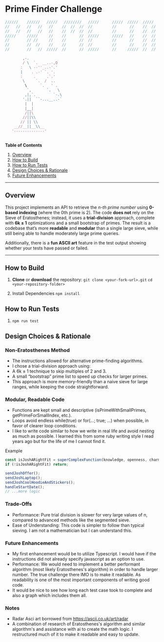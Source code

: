 # Prime Finder Challenge
```js
//////    //////   /////   ////////   /////      /////  /////  /////    /////   /////   /////    
//   //   //   //   //    //  //  //  //         //      //    //  //   //  //  //      //  //
//   //   //   //   //    //  //  //  //         //      //    //  //   //   /  //      //  //
/////     /////     //    //      //  /////      /////   //    //  //   //   /  /////   /////
//        // //     //    //      //  //         //      //    //  //   //   /  //      // //
//        //  //    //    //      //  //         //      //    //  //   //   /  //      //  //
//        //   //  /////  //      //  /////      //     /////  //  //   /////   /////   //   //

        ,-.
        / \  `.  __..-,O
       :   \ --''_..-'.'
       |    . .-' `. '.
       :     .     .`.'
        \     `.  /  ..
         \      `.   ' .
          `,       `.   \
         ,|,`.        `-.\
        '.||  ``-...__..-`
         |  |
         |__|
         /||\
        //||\\
       // || \\
    __//__||__\\__
   '--------------'
                              

```

**Table of Contents**  
1. [Overview](#overview)  
2. [How to Build](#how-to-build)  
3. [How to Run Tests](#how-to-run-tests)  
4. [Design Choices & Rationale](#design-choices--rationale)  
5. [Future Enhancements](#future-enhancements)

---

## Overview

This project implements an API to retrieve the *n-th prime number* using **0-based indexing** (where the 0th prime is 2). The code **does not** rely on the Sieve of Eratosthenes; instead, it uses a **trial-division** approach, complete with **6k ± 1** optimizations and a small bootstrap of primes. The result is a codebase that’s more **readable** and **modular** than a single large sieve, while still being able to handle moderately large prime queries.

Additionally, there is a **fun ASCII art** feature in the test output showing whether your tests have passed or failed.

---

## How to Build

1. **Clone** or **download** the repository:
   `git clone <your-fork-url>.git`
   `cd <your-repository-folder>`

2.	Install Dependencies
    `npm install`
  

## How to Run Tests

1. `npm run test`

## Design Choices & Rationale

### Non-Eratosthenes Method
- The instructions allowed for alternative prime-finding algorithms.
- I chose a trial-division approach using:
- A 6k ± 1 technique to skip multiples of 2 and 3.
- A small “bootstrap” prime list to speed up checks for larger primes.
- This approach is more memory-friendly than a naive sieve for large ranges, while keeping the code straightforward.

### Modular, Readable Code
-	Functions are kept small and descriptive (isPrimeWithSmallPrimes, getPrimeForSmallIndex, etc.).
-	Loops avoid endless while(true) or for(...; true; ...) when possible, in favor of clearer loop conditions.
-	I like to write code similar to how we write in real life and avoid nesting as much as possible. I learned this from some ruby writing style I read years ago but for the life of me I cannot find it.
    
Example

  ```js
  const isJoshARightFit = superComplexFunction(knowledge, openness, charm, passion);
  if (!isJoshARightFit) return;

  sendJoshOffer();
  sendJoshLaptop();
  sendJoshCoolHoodieAndStickers();
  handleStartDate();
  // ...more logic 
  ```

### Trade-Offs
-	Performance: Pure trial division is slower for very large values of n, compared to advanced methods like the segmented sieve.
-	Ease of Understanding: This code is simpler to follow than typical sieving. I am not a mathematician but I can understand this.

### Future Enhancements
- My first enhancement would be to utilize Typescript. I would have if the instructions did not already specify javascript as an option to use.
- Performance: We would need to implement a better performant algorithm (most likely Eratosthenes's algorithm) in order to handle larger number. The true challenge there IMO is to make it readable. As readability is one of the most important components of writing good code.
- It would be nice to see how long each test case took to complete and also a graph which includes them all.

### Notes
- Radar Asci art borrowed from https://ascii.co.uk/art/radar
- A combination of research of Eratosthenes's algorithm and similar algorithm's and assistance with ai to create the math logic. I restructured much of it to make it readable and easy to update.